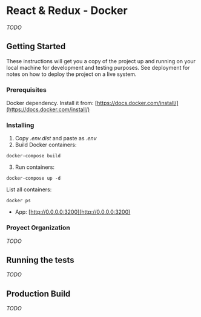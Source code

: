 # React & Redux - Docker

_TODO_

## Getting Started

These instructions will get you a copy of the project up and running on your local machine for development and testing purposes. See deployment for notes on how to deploy the project on a live system.

### Prerequisites

Docker dependency. Install it from: [https://docs.docker.com/install/](https://docs.docker.com/install/)

### Installing

1. Copy _.env.dist_ and paste as _.env_
2. Build Docker containers:

```
docker-compose build
```

3. Run containers:

```
docker-compose up -d
```

List all containers:

```
docker ps
```

- App: [http://0.0.0.0:3200](http://0.0.0.0:3200)

### Proyect Organization

_TODO_

## Running the tests

_TODO_

## Production Build

_TODO_
